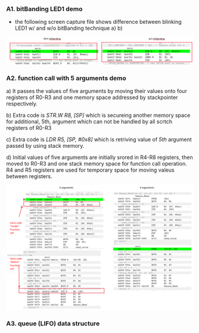 ### A1. bitBanding LED1 demo
- the following screen capture file shows difference between blinking LED1 w/ and w/o bitBanding technique
a) 
b)

![bitBanding for LED1 Blinking](https://github.com/khkim607/embsys310/blob/main/assignment04/Assignment04_Ans01_bitBanding_LED1.png)


### A2. function call with 5 arguments demo

a) It passes the values of five arguments by moving their values onto four registers of R0-R3 and one memory space addressed by stackpointer respectively.

b) Extra code is _*STR.W R8, [SP]*_ which is secureing another memory space for additional, 5th, argument which can not be handled by all scrtch registers of R0-R3

c) Extra code is _*LDR R5, [SP, #0x8]*_ which is retriving value of _5th_ argument passed by using stack memory.

d) Initial values of five arguments are initially srored in R4-R8 registers, then moved to R0-R3 and one stack memory space for function call operation. R4 and R5 registers are used for temporary space for moving valeus between registers.

![functionCall with % arguments](https://github.com/khkim607/embsys310/blob/main/assignment04/Assignment04_Ans02_functionCall.png)

### A3. queue (LIFO) data structure
